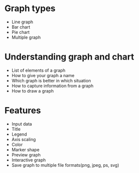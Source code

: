 # Graph types

- Line graph
- Bar chart
- Pie chart
- Multiple graph

# Understanding graph and chart

- List of elements of a graph
- How to give your graph a name
- Which graph is better in which situation
- How to capture information from a graph
- How to draw a graph

# Features
- Input data
- Title
- Legend
- Axis scaling
- Color
- Marker shape
- Preview graph
- Interactive graph
- Save graph to multiple file formats(png, jpeg, ps, svg)
